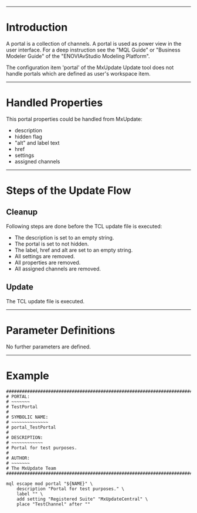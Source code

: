 


---


# Introduction #
A portal is a collection of channels. A portal is used as power view in the
user interface. For a deep instruction see the "MQL Guide" or "Business Modeler
Guide" of the "ENOVIAvStudio Modeling Platform".

The configuration item 'portal' of the MxUpdate Update tool does not handle
portals which are defined as user's workspace item.


---


# Handled Properties #
This portal properties could be handled from MxUpdate:
  * description
  * hidden flag
  * "alt" and label text
  * href
  * settings
  * assigned channels


---


# Steps of the Update Flow #

## Cleanup ##
Following steps are done before the TCL update file is executed:
  * The description is set to an empty string.
  * The portal is set to not hidden.
  * The label, href and alt are set to an empty string.
  * All settings are removed.
  * All properties are removed.
  * All assigned channels are removed.

## Update ##
The TCL update file is executed.


---


# Parameter Definitions #
No further parameters are defined.


---


# Example #
```
################################################################################
# PORTAL:
# ~~~~~~~
# TestPortal
#
# SYMBOLIC NAME:
# ~~~~~~~~~~~~~~
# portal_TestPortal
#
# DESCRIPTION:
# ~~~~~~~~~~~~
# Portal for test purposes.
#
# AUTHOR:
# ~~~~~~~
# The MxUpdate Team
################################################################################

mql escape mod portal "${NAME}" \
    description "Portal for test purposes." \
    label "" \
    add setting "Registered Suite" "MxUpdateCentral" \
    place "TestChannel" after ""
```